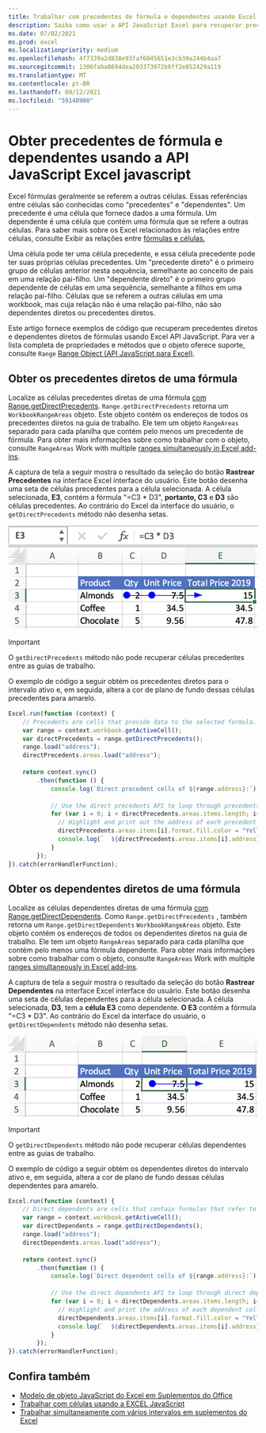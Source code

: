 ```yaml
---
title: Trabalhar com precedentes de fórmula e dependentes usando Excel API JavaScript
description: Saiba como usar a API JavaScript Excel para recuperar precedentes e dependentes da fórmula.
ms.date: 07/02/2021
ms.prod: excel
ms.localizationpriority: medium
ms.openlocfilehash: 4f7339a2d838e93faf6045651e3cb39a244b4aa7
ms.sourcegitcommit: 1306faba8694dea203373972b6ff2e852429a119
ms.translationtype: MT
ms.contentlocale: pt-BR
ms.lasthandoff: 09/12/2021
ms.locfileid: "59148900"
---
```

# <a name="get-formula-precedents-and-dependents-using-the-excel-javascript-api"></a>Obter precedentes de fórmula e dependentes usando a API JavaScript Excel javascript

Excel fórmulas geralmente se referem a outras células. Essas referências entre células são conhecidas como "precedentes" e "dependentes". Um precedente é uma célula que fornece dados a uma fórmula. Um dependente é uma célula que contém uma fórmula que se refere a outras células. Para saber mais sobre os Excel relacionados às relações entre células, consulte Exibir as relações entre [fórmulas e células.](https://support.microsoft.com/office/a59bef2b-3701-46bf-8ff1-d3518771d507)

Uma célula pode ter uma célula precedente, e essa célula precedente pode ter suas próprias células precedentes. Um "precedente direto" é o primeiro grupo de células anterior nesta sequência, semelhante ao conceito de pais em uma relação pai-filho. Um "dependente direto" é o primeiro grupo dependente de células em uma sequência, semelhante a filhos em uma relação pai-filho. Células que se referem a outras células em uma workbook, mas cuja relação não é uma relação pai-filho, não são dependentes diretos ou precedentes diretos.

Este artigo fornece exemplos de código que recuperam precedentes diretos e dependentes diretos de fórmulas usando Excel API JavaScript. Para ver a lista completa de propriedades e métodos que o objeto oferece suporte, consulte `Range` [Range Object (API JavaScript para Excel)](/javascript/api/excel/excel.range).

## <a name="get-the-direct-precedents-of-a-formula"></a>Obter os precedentes diretos de uma fórmula

Localize as células precedentes diretas de uma fórmula [com Range.getDirectPrecedents](/javascript/api/excel/excel.range#getDirectPrecedents__). `Range.getDirectPrecedents` retorna um `WorkbookRangeAreas` objeto. Este objeto contém os endereços de todos os precedentes diretos na guia de trabalho. Ele tem um objeto `RangeAreas` separado para cada planilha que contém pelo menos um precedente de fórmula. Para obter mais informações sobre como trabalhar com o objeto, consulte `RangeAreas` Work with multiple [ranges simultaneously in Excel add-ins](excel-add-ins-multiple-ranges.md).

A captura de tela a seguir mostra o resultado da seleção do botão **Rastrear Precedentes** na interface Excel interface do usuário. Este botão desenha uma seta de células precedentes para a célula selecionada. A célula selecionada, **E3**, contém a fórmula "=C3 * D3", **portanto, C3** e **D3** são células precedentes. Ao contrário do Excel da interface do usuário, o `getDirectPrecedents` método não desenha setas.

![Seta rastreando células precedentes na interface Excel interface do usuário.](../images/excel-ranges-trace-precedents.png)

> [!IMPORTANT]
> O `getDirectPrecedents` método não pode recuperar células precedentes entre as guias de trabalho.

O exemplo de código a seguir obtém os precedentes diretos para o intervalo ativo e, em seguida, altera a cor de plano de fundo dessas células precedentes para amarelo.

```js
Excel.run(function (context) {
    // Precedents are cells that provide data to the selected formula.
    var range = context.workbook.getActiveCell();
    var directPrecedents = range.getDirectPrecedents();
    range.load("address");
    directPrecedents.areas.load("address");
    
    return context.sync()
        .then(function () {
            console.log(`Direct precedent cells of ${range.address}:`);

            // Use the direct precedents API to loop through precedents of the active cell.
            for (var i = 0; i < directPrecedents.areas.items.length; i++) {
              // Highlight and print out the address of each precedent cell.
              directPrecedents.areas.items[i].format.fill.color = "Yellow";
              console.log(`  ${directPrecedents.areas.items[i].address}`);
            }
        });
}).catch(errorHandlerFunction);
```

## <a name="get-the-direct-dependents-of-a-formula"></a>Obter os dependentes diretos de uma fórmula

Localize as células dependentes diretas de uma fórmula [com Range.getDirectDependents](/javascript/api/excel/excel.range#getDirectDependents__). Como `Range.getDirectPrecedents` , também retorna um `Range.getDirectDependents` `WorkbookRangeAreas` objeto. Este objeto contém os endereços de todos os dependentes diretos na guia de trabalho. Ele tem um objeto `RangeAreas` separado para cada planilha que contém pelo menos uma fórmula dependente. Para obter mais informações sobre como trabalhar com o objeto, consulte `RangeAreas` Work with multiple [ranges simultaneously in Excel add-ins](excel-add-ins-multiple-ranges.md).

A captura de tela a seguir mostra o resultado da seleção do botão **Rastrear Dependentes** na interface Excel interface do usuário. Este botão desenha uma seta de células dependentes para a célula selecionada. A célula selecionada, **D3**, tem a **célula E3** como dependente. **O E3** contém a fórmula "=C3 * D3". Ao contrário do Excel da interface do usuário, o `getDirectDependents` método não desenha setas.

![Células dependentes de rastreamento de seta na interface Excel interface do usuário.](../images/excel-ranges-trace-dependents.png)

> [!IMPORTANT]
> O `getDirectDependents` método não pode recuperar células dependentes entre as guias de trabalho.

O exemplo de código a seguir obtém os dependentes diretos do intervalo ativo e, em seguida, altera a cor de plano de fundo dessas células dependentes para amarelo.

```js
Excel.run(function (context) {
    // Direct dependents are cells that contain formulas that refer to other cells.
    var range = context.workbook.getActiveCell();
    var directDependents = range.getDirectDependents();
    range.load("address");
    directDependents.areas.load("address");
    
    return context.sync()
        .then(function () {
            console.log(`Direct dependent cells of ${range.address}:`);
    
            // Use the direct dependents API to loop through direct dependents of the active cell.
            for (var i = 0; i < directDependents.areas.items.length; i++) {
              // Highlight and print the address of each dependent cell.
              directDependents.areas.items[i].format.fill.color = "Yellow";
              console.log(`  ${directDependents.areas.items[i].address}`);
            }
        });
}).catch(errorHandlerFunction);
```

## <a name="see-also"></a>Confira também

- [Modelo de objeto JavaScript do Excel em Suplementos do Office](excel-add-ins-core-concepts.md)
- [Trabalhar com células usando a EXCEL JavaScript](excel-add-ins-cells.md)
- [Trabalhar simultaneamente com vários intervalos em suplementos do Excel](excel-add-ins-multiple-ranges.md)
